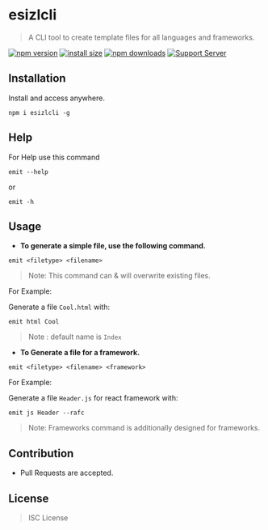  # esizlcli
 
 > A CLI tool to create template files for all languages and frameworks.

[![npm version](https://img.shields.io/npm/v/esizlcli.svg?style=flat-square)](https://www.npmjs.org/package/esizlcli)
[![install size](https://packagephobia.now.sh/badge?p=esizlcli)](https://packagephobia.now.sh/result?p=esizlcli)
[![npm downloads](https://img.shields.io/npm/dt/esizlcli.svg?style=flat-square)](http://npm-stat.com/charts.html?package=esizlcli)
[![Support Server](https://img.shields.io/discord/783108952111579166.svg?color=7289da&logo=discord&style=flat-square)](https://discord.gg/yyPhbfma6f)

 ## Installation

 Install and access anywhere.
 
 ```
 npm i esizlcli -g
 ```
 
## Help

For Help use this command
```
emit --help
```
or 
```
emit -h
```

 ## Usage

* __To generate a simple file, use the following command.__
 
 ```
 emit <filetype> <filename> 
 ```
 
 > Note: This command can & will overwrite existing files.

 For Example:

 Generate a file  `Cool.html` with:
 
 ```
 emit html Cool
 ```

 > Note : default name is ```Index```  

 * __To Generate a file for a framework.__

 ```
 emit <filetype> <filename> <framework> 
 ```

 For Example:

 Generate a file  `Header.js` for react framework with:
 
 ```
 emit js Header --rafc
 ```

 > Note: Frameworks command is additionally designed for frameworks.

## Contribution

- Pull Requests are accepted.

 ## License
 
 > ISC License
